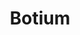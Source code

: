 ---
blog: https://botium.ai/blog
facebook: https://de-de.facebook.com/BotiumOS
logohandle: botiumai
sort: botium
title: Botium
twitter: https://x.com/botiumgmbh
website: https://www.botium.ai/
youtube: https://youtube.com/channel/UCtc3qgHB817jnFIJkGpUn1Q
---